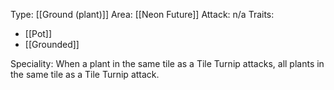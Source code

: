 Type: [[Ground (plant)]]
Area: [[Neon Future]]
Attack: n/a
Traits:
- [[Pot]]
- [[Grounded]]

Speciality: When a plant in the same tile as a Tile Turnip attacks, all plants in the same tile as a Tile Turnip attack.